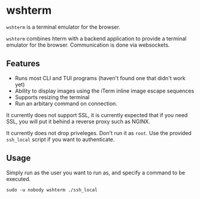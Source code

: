# wshterm

`wshterm` is a terminal emulator for the browser.

`wshterm` combines hterm with a backend application to provide a terminal
emulator for the browser. Communication is done via websockets.

## Features

* Runs most CLI and TUI programs (haven't found one that didn't work yet)
* Ability to display images using the iTerm inline image escape sequences
* Supports resizing the terminal
* Run an arbitary command on connection.

It currently does not support SSL, it is currently expected that if you
need SSL, you will put it behind a reverse proxy such as NGINX.

It currently does not drop priveleges. Don't run it as `root`. Use the
provided `ssh_local` script if you want to authenticate.

## Usage

Simply run as the user you want to run as, and specify a command to be
executed.

    sudo -u nobody wshterm ./ssh_local

